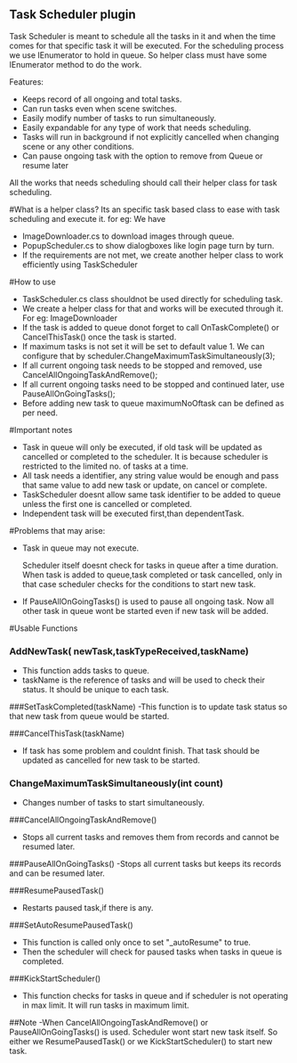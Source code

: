 ## Task Scheduler plugin
Task Scheduler is meant to schedule all the tasks in it and when the time comes
for that specific task it will be executed. For the scheduling process we use IEnumerator to hold in queue.
So helper class must have some IEnumerator method to do the work.

Features:
- Keeps record of all ongoing and total tasks.
- Can run tasks even when scene switches.
- Easily modify number of tasks to run simultaneously.
- Easily expandable for any type of work that needs scheduling.
- Tasks will run in background if not explicitly cancelled when changing scene or any other conditions.
- Can pause ongoing task with the option to remove from Queue or resume later



All the works that needs scheduling should call their helper class for task scheduling.

#What is a helper class?
Its an specific task based class to ease with task scheduling and execute it.
for eg: We have
- ImageDownloader.cs to download images through queue.
- PopupScheduler.cs to show dialogboxes like login page turn by turn.
- If the requirements are not met, we create another helper class to work efficiently using TaskScheduler

#How to use
- TaskScheduler.cs class shouldnot be used directly for scheduling task.
- We create a helper class for that and works will be executed through it. For eg: ImageDownloader
- If the task is added to queue donot forget to call OnTaskComplete() or CancelThisTask() once the task is started.
- If maximum tasks is not set it will be set to default value 1. We can configure that by  scheduler.ChangeMaximumTaskSimultaneously(3);
- If all current ongoing task needs to be stopped and removed, use CancelAllOngoingTaskAndRemove();
- If all current ongoing tasks need to be stopped and continued later, use PauseAllOnGoingTasks();
- Before adding new task to queue maximumNoOftask can be defined as per need.

#Important notes
- Task in queue will only be executed, if old task will be updated as cancelled or completed to the scheduler. It is because scheduler is restricted to the limited no. of tasks at a time.
- All task needs a identifier, any string value would be enough and pass that same value to add new task or update, on cancel or complete.
- TaskScheduler doesnt allow same task identifier to be added to queue unless the first one is cancelled or completed.
- Independent task will be executed first,than dependentTask.

#Problems that may arise:
- Task in queue may not execute. 

   Scheduler itself doesnt check for tasks in queue after a time duration. When task is added to queue,task completed or task cancelled, only in that case scheduler checks for the conditions to start new task.
- If PauseAllOnGoingTasks() is used to pause all ongoing task. Now all other task in queue wont be started even if new task will be added.


#Usable Functions

### AddNewTask( newTask,taskTypeReceived,taskName)
- This function adds tasks to queue.
- taskName is the reference of tasks and will be used to check their status. It should be unique to each task. 

###SetTaskCompleted(taskName)
-This function is to update task status so that new task from queue would be started.

###CancelThisTask(taskName)
- If task has some problem and couldnt finish. That task should be updated as cancelled for new task to be started.

### ChangeMaximumTaskSimultaneously(int count)
- Changes number of tasks to start simultaneously.

###CancelAllOngoingTaskAndRemove()
- Stops all current tasks and removes them from records and cannot be resumed later.

###PauseAllOnGoingTasks()
-Stops all current tasks but keeps its records and can be resumed later.

###ResumePausedTask()
- Restarts paused task,if there is any.

###SetAutoResumePausedTask()
- This function is called only once to set "_autoResume" to true. 
- Then the scheduler will check for paused tasks when tasks in queue is completed.

###KickStartScheduler()
- This function checks for tasks in queue and if scheduler is not operating in max limit. It will run tasks in maximum limit.


##Note 
-When CancelAllOngoingTaskAndRemove() or PauseAllOnGoingTasks() is used. Scheduler wont start new task itself. So either we ResumePausedTask() or we KickStartScheduler()
to start new task.












